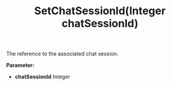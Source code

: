 ﻿---
uid: crmscript_ref_NSChatMessage_SetChatSessionId
title: SetChatSessionId(Integer chatSessionId)
intellisense: NSChatMessage.SetChatSessionId
keywords: NSChatMessage, GetChatSessionId
so.topic: reference
---

The reference to the associated chat session.

**Parameter:** 
 - **chatSessionId** Integer

